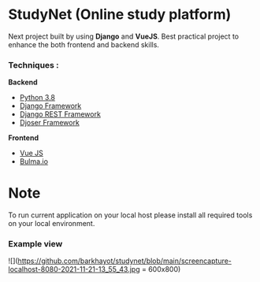 # StudyNet (Online study platform)

Next project built by  using **Django** and **VueJS**. Best practical project to enhance the both frontend and backend skills.

### Techniques :
**Backend**
* [Python 3.8](https://www.python.org/)
* [Django Framework](https://www.djangoproject.com/)
* [Django REST Framework](https://www.django-rest-framework.org/)
* [Djoser Framework](https://djoser.readthedocs.io/en/latest/)

**Frontend**
* [Vue JS](https://vuejs.org/)
* [Bulma.io](https://bulma.io/)


# Note

To run current application on your local host please install all required tools on your local environment. 

### Example view

![](https://github.com/barkhayot/studynet/blob/main/screencapture-localhost-8080-2021-11-21-13_55_43.jpg = 600x800)

